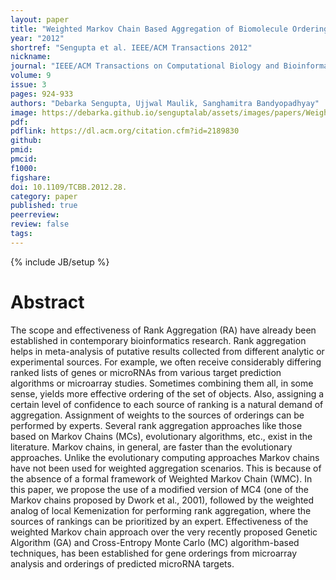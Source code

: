 ```yaml
---
layout: paper
title: "Weighted Markov Chain Based Aggregation of Biomolecule Orderings"
year: "2012"
shortref: "Sengupta et al. IEEE/ACM Transactions 2012"
nickname:
journal: "IEEE/ACM Transactions on Computational Biology and Bioinformatics (TCBB)"
volume: 9
issue: 3
pages: 924-933
authors: "Debarka Sengupta, Ujjwal Maulik, Sanghamitra Bandyopadhyay"
image: https://debarka.github.io/senguptalab/assets/images/papers/WeightedMarkovChain.png
pdf:
pdflink: https://dl.acm.org/citation.cfm?id=2189830
github:
pmid:
pmcid:
f1000:
figshare:
doi: 10.1109/TCBB.2012.28.
category: paper
published: true
peerreview:
review: false
tags:
---
```

{% include JB/setup %}


# Abstract

The scope and effectiveness of Rank Aggregation (RA) have already been established in contemporary bioinformatics research. Rank aggregation helps in meta-analysis of putative results collected from different analytic or experimental sources. For example, we often receive considerably differing ranked lists of genes or microRNAs from various target prediction algorithms or microarray studies. Sometimes combining them all, in some sense, yields more effective ordering of the set of objects. Also, assigning a certain level of confidence to each source of ranking is a natural demand of aggregation. Assignment of weights to the sources of orderings can be performed by experts. Several rank aggregation approaches like those based on Markov Chains (MCs), evolutionary algorithms, etc., exist in the literature. Markov chains, in general, are faster than the evolutionary approaches. Unlike the evolutionary computing approaches Markov chains have not been used for weighted aggregation scenarios. This is because of the absence of a formal framework of Weighted Markov Chain (WMC). In this paper, we propose the use of a modified version of MC4 (one of the Markov chains proposed by Dwork et al., 2001), followed by the weighted analog of local Kemenization for performing rank aggregation, where the sources of rankings can be prioritized by an expert. Effectiveness of the weighted Markov chain approach over the very recently proposed Genetic Algorithm (GA) and Cross-Entropy Monte Carlo (MC) algorithm-based techniques, has been established for gene orderings from microarray analysis and orderings of predicted microRNA targets.
